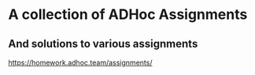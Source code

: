 # A collection of ADHoc Assignments
## And solutions to various assignments
https://homework.adhoc.team/assignments/
